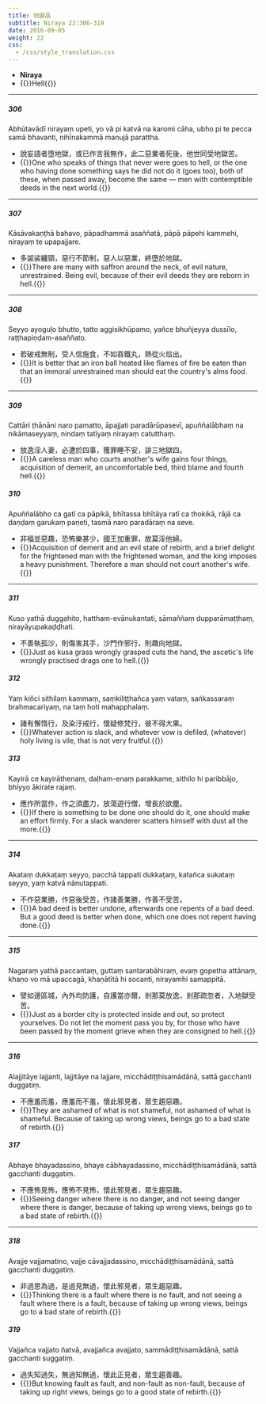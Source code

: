 ```yaml
---
title: 地獄品
subtitle: Niraya 22:306-319
date: 2016-09-05
weight: 22
css:
  - /css/style_translation.css
---
```


- **Niraya**
- {{<serif>}}Hell{{</serif>}}

---

##### 306

Abhūtavādī nirayaṃ upeti, yo vā pi katvā na karomi cāha, ubho pi te pecca samā bhavanti, nihīnakammā manujā parattha.

- 說妄語者墮地獄，或已作言我無作，此二惡業者死後，他世同受地獄苦。
- {{<serif>}}One who speaks of things that never were goes to hell, or the one who having done something says he did not do it (goes too), both of these, when passed away, become the same — men with contemptible deeds in the next world.{{</serif>}}

---

##### 307

Kāsāvakaṇṭhā bahavo, pāpadhammā asaññatā, pāpā pāpehi kammehi, nirayaṃ te upapajjare.

- 多袈裟纏頸，惡行不節制，惡人以惡業，終墮於地獄。
- {{<serif>}}There are many with saffron around the neck, of evil nature, unrestrained. Being evil, because of their evil deeds they are reborn in hell.{{</serif>}}

---

##### 308

Seyyo ayoguḷo bhutto, tatto aggisikhūpamo, yañce bhuñjeyya dussīlo, raṭṭhapiṇḍam-asaññato.

- 若破戒無制，受人信施食，不如吞鐵丸，熱從火焰出。
- {{<serif>}}It is better that an iron ball heated like flames of fire be eaten than that an immoral unrestrained man should eat the country's alms food.{{</serif>}}

---

##### 309

Cattāri ṭhānāni naro pamatto, āpajjati paradārūpasevī, apuññalābhaṃ na nikāmaseyyaṃ, nindaṃ tatīyaṃ nirayaṃ catutthaṃ.

- 放逸淫人妻，必遭於四事，獲罪睡不安，誹三地獄四。
- {{<serif>}}A careless man who courts another's wife gains four things, acquisition of demerit, an uncomfortable bed, third blame and fourth hell.{{</serif>}}

##### 310

Apuññalābho ca gatī ca pāpikā, bhītassa bhītāya ratī ca thokikā, rājā ca daṇḍaṃ garukaṃ paṇeti, tasmā naro paradāraṃ na seve.

- 非福並惡趣，恐怖樂甚少，國王加重罪，故莫淫他婦。
- {{<serif>}}Acquisition of demerit and an evil state of rebirth, and a brief delight for the frightened man with the frightened woman, and the king imposes a heavy punishment. Therefore a man should not court another's wife.{{</serif>}}

---

##### 311

Kuso yathā duggahito, hattham-evānukantati, sāmaññaṃ dupparāmaṭṭhaṃ, nirayāyupakaḍḍhati.

- 不善執孤沙，則傷害其手，沙門作邪行，則趣向地獄。
- {{<serif>}}Just as kusa grass wrongly grasped cuts the hand, the ascetic's life wrongly practised drags one to hell.{{</serif>}}

##### 312

Yaṃ kiñci sithilaṃ kammaṃ, saṃkiliṭṭhañca yaṃ vataṃ, saṅkassaraṃ brahmacariyaṃ, na taṃ hoti mahapphalaṃ.

- 諸有懈惰行，及染汙戒行，懷疑修梵行，彼不得大果。
- {{<serif>}}Whatever action is slack, and whatever vow is defiled, (whatever) holy living is vile, that is not very fruitful.{{</serif>}}

##### 313

Kayirā ce kayirāthenaṃ, daḷham-enaṃ parakkame, sithilo hi paribbājo, bhiyyo ākirate rajaṃ.

- 應作所當作，作之須盡力，放蕩遊行僧，增長於欲塵。
- {{<serif>}}If there is something to be done one should do it, one should make an effort firmly. For a slack wanderer scatters himself with dust all the more.{{</serif>}}

---

##### 314

Akataṃ dukkaṭaṃ seyyo, pacchā tappati dukkaṭaṃ, katañca sukataṃ seyyo, yaṃ katvā nānutappati.

- 不作惡業勝，作惡後受苦，作諸善業勝，作善不受苦。
- {{<serif>}}A bad deed is better undone, afterwards one repents of a bad deed. But a good deed is better when done, which one does not repent having done.{{</serif>}}

---

##### 315

Nagaraṃ yathā paccantaṃ, guttaṃ santarabāhiraṃ, evaṃ gopetha attānaṃ, khaṇo vo mā upaccagā, khaṇātītā hi socanti, nirayamhi samappitā.

- 譬如邊區城，內外均防護，自護當亦爾，剎那莫放逸，剎那疏忽者，入地獄受苦。
- {{<serif>}}Just as a border city is protected inside and out, so protect yourselves. Do not let the moment pass you by, for those who have been passed by the moment grieve when they are consigned to hell.{{</serif>}}

---

##### 316

Alajjitāye lajjanti, lajjitāye na lajjare, micchādiṭṭhisamādānā, sattā gacchanti duggatiṃ.

- 不應羞而羞，應羞而不羞，懷此邪見者，眾生趨惡趣。
- {{<serif>}}They are ashamed of what is not shameful, not ashamed of what is shameful. Because of taking up wrong views, beings go to a bad state of rebirth.{{</serif>}}

##### 317

Abhaye bhayadassino, bhaye cābhayadassino, micchādiṭṭhisamādānā, sattā gacchanti duggatiṃ.

- 不應怖見怖，應怖不見怖，懷此邪見者，眾生趨惡趣。
- {{<serif>}}Seeing danger where there is no danger, and not seeing danger where there is danger, because of taking up wrong views, beings go to a bad state of rebirth.{{</serif>}}

---

##### 318

Avajje vajjamatino, vajje cāvajjadassino, micchādiṭṭhisamādānā, sattā gacchanti duggatiṃ.

- 非過思為過，是過見無過，懷此邪見者，眾生趨惡趣。
- {{<serif>}}Thinking there is a fault where there is no fault, and not seeing a fault where there is a fault, because of taking up wrong views, beings go to a bad state of rebirth.{{</serif>}}

##### 319

Vajjañca vajjato ñatvā, avajjañca avajjato, sammādiṭṭhisamādānā, sattā gacchanti suggatiṃ.

- 過失知過失，無過知無過，懷此正見者，眾生趨善趣。
- {{<serif>}}But knowing fault as fault, and non-fault as non-fault, because of taking up right views, beings go to a good state of rebirth.{{</serif>}}